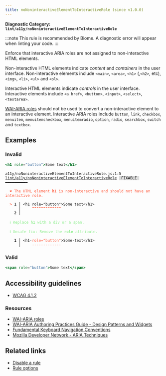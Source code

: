 ```yaml
---
title: noNoninteractiveElementToInteractiveRole (since v1.0.0)
---
```


**Diagnostic Category: `lint/a11y/noNoninteractiveElementToInteractiveRole`**

:::note
This rule is recommended by Biome. A diagnostic error will appear when linting your code.
:::

Enforce that interactive ARIA roles are not assigned to non-interactive HTML elements.

Non-interactive HTML elements indicate _content_ and _containers_ in the user interface.
Non-interactive elements include `<main>`, `<area>`, `<h1>` (,`<h2>`, etc), `<img>`, `<li>`, `<ul>` and `<ol>`.

Interactive HTML elements indicate _controls_ in the user interface.
Interactive elements include `<a href>`, `<button>`, `<input>`, `<select>`, `<textarea>`.

[WAI-ARIA roles](https://www.w3.org/TR/wai-aria-1.1/#usage_intro) should not be used to convert a non-interactive element to an interactive element.
Interactive ARIA roles include `button`, `link`, `checkbox`, `menuitem`, `menuitemcheckbox`, `menuitemradio`, `option`, `radio`, `searchbox`, `switch` and `textbox`.

## Examples

### Invalid

```jsx
<h1 role="button">Some text</h1>
```

<pre class="language-text"><code class="language-text">a11y/noNoninteractiveElementToInteractiveRole.js:1:5 <a href="https://biomejs.dev/linter/rules/no-noninteractive-element-to-interactive-role">lint/a11y/noNoninteractiveElementToInteractiveRole</a> <span style="color: #000; background-color: #ddd;"> FIXABLE </span> ━━━━━━━━━━

<strong><span style="color: Tomato;">  </span></strong><strong><span style="color: Tomato;">✖</span></strong> <span style="color: Tomato;">The HTML element </span><span style="color: Tomato;"><strong>h1</strong></span><span style="color: Tomato;"> is non-interactive and should not have an interactive role.</span>
  
<strong><span style="color: Tomato;">  </span></strong><strong><span style="color: Tomato;">&gt;</span></strong> <strong>1 │ </strong>&lt;h1 role=&quot;button&quot;&gt;Some text&lt;/h1&gt;
   <strong>   │ </strong>    <strong><span style="color: Tomato;">^</span></strong><strong><span style="color: Tomato;">^</span></strong><strong><span style="color: Tomato;">^</span></strong><strong><span style="color: Tomato;">^</span></strong><strong><span style="color: Tomato;">^</span></strong><strong><span style="color: Tomato;">^</span></strong><strong><span style="color: Tomato;">^</span></strong><strong><span style="color: Tomato;">^</span></strong><strong><span style="color: Tomato;">^</span></strong><strong><span style="color: Tomato;">^</span></strong><strong><span style="color: Tomato;">^</span></strong><strong><span style="color: Tomato;">^</span></strong><strong><span style="color: Tomato;">^</span></strong>
    <strong>2 │ </strong>
  
<strong><span style="color: lightgreen;">  </span></strong><strong><span style="color: lightgreen;">ℹ</span></strong> <span style="color: lightgreen;">Replace </span><span style="color: lightgreen;"><strong>h1</strong></span><span style="color: lightgreen;"> with a div or a span.</span>
  
<strong><span style="color: lightgreen;">  </span></strong><strong><span style="color: lightgreen;">ℹ</span></strong> <span style="color: lightgreen;">Unsafe fix</span><span style="color: lightgreen;">: </span><span style="color: lightgreen;">Remove the </span><span style="color: lightgreen;"><strong>role</strong></span><span style="color: lightgreen;"> attribute.</span>
  
<strong>  </strong><strong>  1 │ </strong>&lt;h1<span style="opacity: 0.8;">·</span><span style="color: Tomato;">r</span><span style="color: Tomato;">o</span><span style="color: Tomato;">l</span><span style="color: Tomato;">e</span><span style="color: Tomato;">=</span><span style="color: Tomato;">&quot;</span><span style="color: Tomato;">b</span><span style="color: Tomato;">u</span><span style="color: Tomato;">t</span><span style="color: Tomato;">t</span><span style="color: Tomato;">o</span><span style="color: Tomato;">n</span><span style="color: Tomato;">&quot;</span>&gt;Some<span style="opacity: 0.8;">·</span>text&lt;/h1&gt;
<strong>  </strong><strong>    │ </strong>    <span style="color: Tomato;">-</span><span style="color: Tomato;">-</span><span style="color: Tomato;">-</span><span style="color: Tomato;">-</span><span style="color: Tomato;">-</span><span style="color: Tomato;">-</span><span style="color: Tomato;">-</span><span style="color: Tomato;">-</span><span style="color: Tomato;">-</span><span style="color: Tomato;">-</span><span style="color: Tomato;">-</span><span style="color: Tomato;">-</span><span style="color: Tomato;">-</span>               
</code></pre>

### Valid

```jsx
<span role="button">Some text</span>
```

## Accessibility guidelines

- [WCAG 4.1.2](https://www.w3.org/WAI/WCAG21/Understanding/name-role-value)

### Resources

- [WAI-ARIA roles](https://www.w3.org/TR/wai-aria-1.1/#usage_intro)
- [WAI-ARIA Authoring Practices Guide - Design Patterns and Widgets](https://www.w3.org/TR/wai-aria-practices-1.1/#aria_ex)
- [Fundamental Keyboard Navigation Conventions](https://www.w3.org/TR/wai-aria-practices-1.1/#kbd_generalnav)
- [Mozilla Developer Network - ARIA Techniques](https://developer.mozilla.org/en-US/docs/Web/Accessibility/ARIA/ARIA_Techniques/Using_the_button_role#Keyboard_and_focus)

## Related links

- [Disable a rule](/linter/#disable-a-lint-rule)
- [Rule options](/linter/#rule-options)
